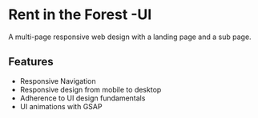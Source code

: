 # Rent in the Forest -UI

A multi-page responsive web design with a landing page and a sub page.

## Features

- Responsive Navigation
- Responsive design from mobile to desktop
- Adherence to UI design fundamentals
- UI animations with GSAP
